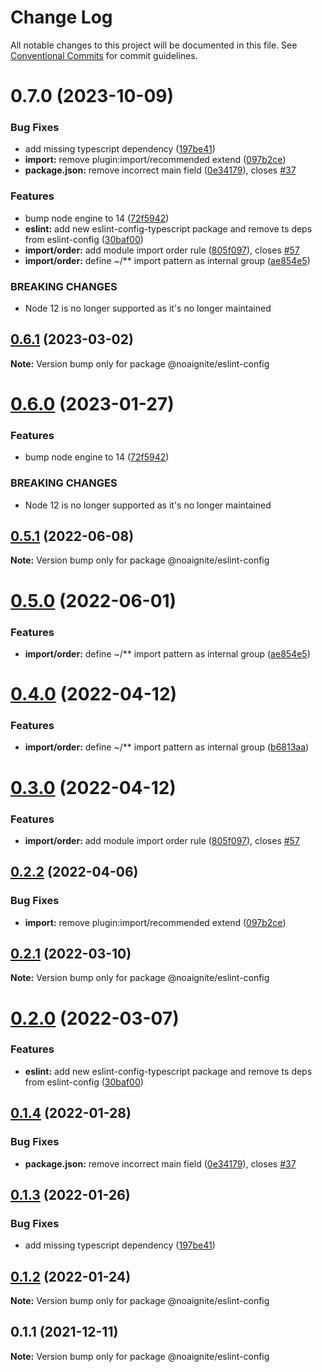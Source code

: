 # Change Log

All notable changes to this project will be documented in this file.
See [Conventional Commits](https://conventionalcommits.org) for commit guidelines.

# 0.7.0 (2023-10-09)


### Bug Fixes

* add missing typescript dependency ([197be41](https://github.com/adamsoderstrom/accelerator/commit/197be413a5c57d1e77ce7671cc478ef02351d2ec))
* **import:** remove plugin:import/recommended extend ([097b2ce](https://github.com/adamsoderstrom/accelerator/commit/097b2cebb504c2c05a3b678d54b4ecea9938273a))
* **package.json:** remove incorrect main field ([0e34179](https://github.com/adamsoderstrom/accelerator/commit/0e341792d3e75c2231bd5d41b14c9511d8010a30)), closes [#37](https://github.com/adamsoderstrom/accelerator/issues/37)


### Features

* bump node engine to 14 ([72f5942](https://github.com/adamsoderstrom/accelerator/commit/72f594247b275a60b45890efc06d43c1241c6b24))
* **eslint:** add new eslint-config-typescript package and remove ts deps from eslint-config ([30baf00](https://github.com/adamsoderstrom/accelerator/commit/30baf002a0b9fdb8a5f6cb4b6abf2d578aeab991))
* **import/order:** add module import order rule ([805f097](https://github.com/adamsoderstrom/accelerator/commit/805f09732beca77b5a006225dea15f7621b64ce3)), closes [#57](https://github.com/adamsoderstrom/accelerator/issues/57)
* **import/order:** define ~/** import pattern as internal group ([ae854e5](https://github.com/adamsoderstrom/accelerator/commit/ae854e5df3b7b9c52df8bd6244665dc1c4e40904))


### BREAKING CHANGES

* Node 12 is no longer supported as it's no longer maintained





## [0.6.1](https://github.com/noaignite/accelerator/compare/@noaignite/eslint-config@0.6.0...@noaignite/eslint-config@0.6.1) (2023-03-02)

**Note:** Version bump only for package @noaignite/eslint-config





# [0.6.0](https://github.com/noaignite/accelerator/compare/@noaignite/eslint-config@0.5.1...@noaignite/eslint-config@0.6.0) (2023-01-27)


### Features

* bump node engine to 14 ([72f5942](https://github.com/noaignite/accelerator/commit/72f594247b275a60b45890efc06d43c1241c6b24))


### BREAKING CHANGES

* Node 12 is no longer supported as it's no longer maintained





## [0.5.1](https://github.com/noaignite/accelerator/compare/@noaignite/eslint-config@0.5.0...@noaignite/eslint-config@0.5.1) (2022-06-08)

**Note:** Version bump only for package @noaignite/eslint-config





# [0.5.0](https://github.com/noaignite/accelerator/compare/@noaignite/eslint-config@0.3.0...@noaignite/eslint-config@0.5.0) (2022-06-01)


### Features

* **import/order:** define ~/** import pattern as internal group ([ae854e5](https://github.com/noaignite/accelerator/commit/ae854e5df3b7b9c52df8bd6244665dc1c4e40904))





# [0.4.0](https://github.com/noaignite/accelerator/compare/@noaignite/eslint-config@0.3.0...@noaignite/eslint-config@0.4.0) (2022-04-12)


### Features

* **import/order:** define ~/** import pattern as internal group ([b6813aa](https://github.com/noaignite/accelerator/commit/b6813aa48b3f8c35f8ae3bd6946f15b2ce7af546))





# [0.3.0](https://github.com/noaignite/accelerator/compare/@noaignite/eslint-config@0.2.2...@noaignite/eslint-config@0.3.0) (2022-04-12)


### Features

* **import/order:** add module import order rule ([805f097](https://github.com/noaignite/accelerator/commit/805f09732beca77b5a006225dea15f7621b64ce3)), closes [#57](https://github.com/noaignite/accelerator/issues/57)





## [0.2.2](https://github.com/noaignite/accelerator/compare/@noaignite/eslint-config@0.2.1...@noaignite/eslint-config@0.2.2) (2022-04-06)


### Bug Fixes

* **import:** remove plugin:import/recommended extend ([097b2ce](https://github.com/noaignite/accelerator/commit/097b2cebb504c2c05a3b678d54b4ecea9938273a))





## [0.2.1](https://github.com/noaignite/accelerator/compare/@noaignite/eslint-config@0.2.0...@noaignite/eslint-config@0.2.1) (2022-03-10)

**Note:** Version bump only for package @noaignite/eslint-config





# [0.2.0](https://github.com/noaignite/accelerator/compare/@noaignite/eslint-config@0.1.4...@noaignite/eslint-config@0.2.0) (2022-03-07)


### Features

* **eslint:** add new eslint-config-typescript package and remove ts deps from eslint-config ([30baf00](https://github.com/noaignite/accelerator/commit/30baf002a0b9fdb8a5f6cb4b6abf2d578aeab991))





## [0.1.4](https://github.com/noaignite/accelerator/compare/@noaignite/eslint-config@0.1.3...@noaignite/eslint-config@0.1.4) (2022-01-28)


### Bug Fixes

* **package.json:** remove incorrect main field ([0e34179](https://github.com/noaignite/accelerator/commit/0e341792d3e75c2231bd5d41b14c9511d8010a30)), closes [#37](https://github.com/noaignite/accelerator/issues/37)





## [0.1.3](https://github.com/noaignite/accelerator/compare/@noaignite/eslint-config@0.1.2...@noaignite/eslint-config@0.1.3) (2022-01-26)


### Bug Fixes

* add missing typescript dependency ([197be41](https://github.com/noaignite/accelerator/commit/197be413a5c57d1e77ce7671cc478ef02351d2ec))





## [0.1.2](https://github.com/noaignite/accelerator/compare/@noaignite/eslint-config@0.1.1...@noaignite/eslint-config@0.1.2) (2022-01-24)

**Note:** Version bump only for package @noaignite/eslint-config





## 0.1.1 (2021-12-11)

**Note:** Version bump only for package @noaignite/eslint-config
